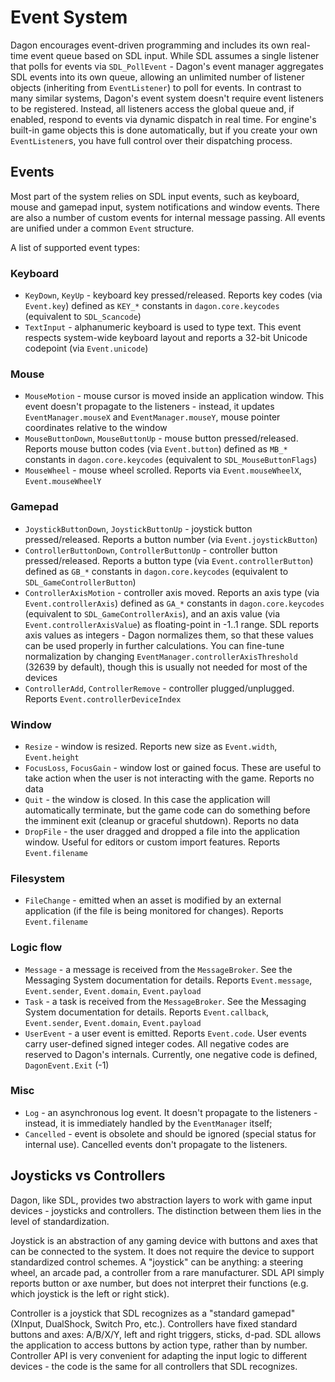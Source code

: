 ﻿# Event System

Dagon encourages event-driven programming and includes its own real-time event queue based on SDL input. While SDL assumes a single listener that polls for events via `SDL_PollEvent` - Dagon's event manager aggregates SDL events into its own queue, allowing an unlimited number of listener objects (inheriting from `EventListener`) to poll for events. In contrast to many similar systems, Dagon's event system doesn't require event listeners to be registered. Instead, all listeners access the global queue and, if enabled, respond to events via dynamic dispatch in real time. For engine's built-in game objects this is done automatically, but if you create your own `EventListener`s, you have full control over their dispatching process.

## Events

Most part of the system relies on SDL input events, such as keyboard, mouse and gamepad input, system notifications and window events. There are also a number of custom events for internal message passing. All events are unified under a common `Event` structure.

A list of supported event types:

### Keyboard
- `KeyDown`, `KeyUp` - keyboard key pressed/released. Reports key codes (via `Event.key`) defined as `KEY_*` constants in `dagon.core.keycodes` (equivalent to `SDL_Scancode`)
- `TextInput` - alphanumeric keyboard is used to type text. This event respects system-wide keyboard layout and reports a 32-bit Unicode codepoint (via `Event.unicode`)

### Mouse
- `MouseMotion` - mouse cursor is moved inside an application window. This event doesn't propagate to the listeners - instead, it updates `EventManager.mouseX` and `EventManager.mouseY`, mouse pointer coordinates relative to the window
- `MouseButtonDown`, `MouseButtonUp` - mouse button pressed/released. Reports mouse button codes (via `Event.button`) defined as `MB_*` constants in `dagon.core.keycodes` (equivalent to `SDL_MouseButtonFlags`)
- `MouseWheel` - mouse wheel scrolled. Reports via `Event.mouseWheelX`, `Event.mouseWheelY`

### Gamepad
- `JoystickButtonDown`, `JoystickButtonUp` - joystick button pressed/released. Reports a button number (via `Event.joystickButton`)
- `ControllerButtonDown`, `ControllerButtonUp` - controller button pressed/released. Reports a button type (via `Event.controllerButton`) defined as `GB_*` constants in `dagon.core.keycodes` (equivalent to `SDL_GameControllerButton`)
- `ControllerAxisMotion` - controller axis moved. Reports an axis type (via `Event.controllerAxis`) defined as `GA_*` constants in `dagon.core.keycodes` (equivalent to `SDL_GameControllerAxis`), and an axis value (via `Event.controllerAxisValue`) as floating-point in -1..1 range. SDL reports axis values as integers - Dagon normalizes them, so that these values can be used properly in further calculations. You can fine-tune normalization by changing `EventManager.controllerAxisThreshold` (32639 by default), though this is usually not needed for most of the devices
- `ControllerAdd`, `ControllerRemove` - controller plugged/unplugged. Reports `Event.controllerDeviceIndex`

### Window
- `Resize` - window is resized. Reports new size as `Event.width`, `Event.height`
- `FocusLoss`, `FocusGain` - window lost or gained focus. These are useful to take action when the user is not interacting with the game. Reports no data
- `Quit` - the window is closed. In this case the application will automatically terminate, but the game code can do something before the imminent exit (cleanup or graceful shutdown). Reports no data
- `DropFile` - the user dragged and dropped a file into the application window. Useful for editors or custom import features. Reports `Event.filename`

### Filesystem
- `FileChange` - emitted when an asset is modified by an external application (if the file is being monitored for changes). Reports `Event.filename`

### Logic flow
- `Message` - a message is received from the `MessageBroker`. See the Messaging System documentation for details. Reports `Event.message`, `Event.sender`, `Event.domain`, `Event.payload`
- `Task` - a task is received from the `MessageBroker`. See the Messaging System documentation for details. Reports `Event.callback`, `Event.sender`, `Event.domain`, `Event.payload`
- `UserEvent` - a user event is emitted. Reports `Event.code`. User events carry user-defined signed integer codes. All negative codes are reserved to Dagon's internals. Currently, one negative code is defined, `DagonEvent.Exit` (-1)

### Misc
- `Log` - an asynchronous log event. It doesn't propagate to the listeners - instead, it is immediately handled by the `EventManager` itself;
- `Cancelled` - event is obsolete and should be ignored (special status for internal use). Cancelled events don't propagate to the listeners.

## Joysticks vs Controllers

Dagon, like SDL, provides two abstraction layers to work with game input devices - joysticks and controllers. The distinction between them lies in the level of standardization.

Joystick is an abstraction of any gaming device with buttons and axes that can be connected to the system. It does not require the device to support standardized control schemes. A "joystick" can be anything: a steering wheel, an arcade pad, a controller from a rare manufacturer. SDL API simply reports button or axe number, but does not interpret their functions (e.g. which joystick is the left or right stick).

Controller is a joystick that SDL recognizes as a "standard gamepad" (XInput, DualShock, Switch Pro, etc.). Controllers have fixed standard buttons and axes: A/B/X/Y, left and right triggers, sticks, d-pad. SDL allows the application to access buttons by action type, rather than by number. Controller API is very convenient for adapting the input logic to different devices - the code is the same for all controllers that SDL recognizes.
